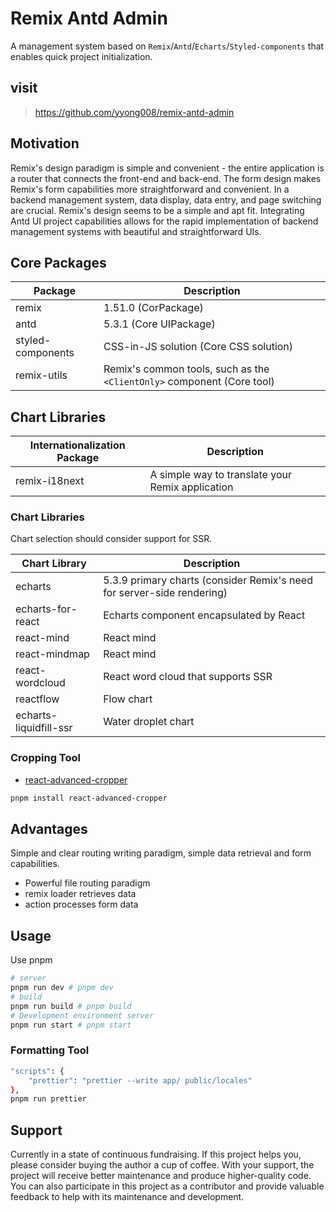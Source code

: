 # Remix Antd Admin

A management system based on `Remix`/`Antd`/`Echarts`/`Styled-components` that enables quick project initialization.

## visit

> https://github.com/yyong008/remix-antd-admin

## Motivation

Remix's design paradigm is simple and convenient - the entire application is a router that connects the front-end and back-end. The form design makes Remix's form capabilities more straightforward and convenient. In a backend management system, data display, data entry, and page switching are crucial. Remix's design seems to be a simple and apt fit. Integrating Antd UI project capabilities allows for the rapid implementation of backend management systems with beautiful and straightforward UIs.

## Core Packages

| Package           | Description                                                            |
| ----------------- | ---------------------------------------------------------------------- |
| remix             | 1.51.0 (CorPackage)                                                    |
| antd              | 5.3.1 (Core UIPackage)                                                 |
| styled-components | CSS-in-JS solution (Core CSS solution)                                 |
| remix-utils       | Remix's common tools, such as the `<ClientOnly>` component (Core tool) |

## Chart Libraries

| Internationalization Package | Description                                      |
| ---------------------------- | ------------------------------------------------ |
| remix-i18next                | A simple way to translate your Remix application |

### Chart Libraries

Chart selection should consider support for SSR.

| Chart Library          | Description                                                            |
| ---------------------- | ---------------------------------------------------------------------- |
| echarts                | 5.3.9 primary charts (consider Remix's need for server-side rendering) |
| echarts-for-react      | Echarts component encapsulated by React                                |
| react-mind             | React mind                                                             |
| react-mindmap          | React mind                                                             |
| react-wordcloud        | React word cloud that supports SSR                                     |
| reactflow              | Flow chart                                                             |
| echarts-liquidfill-ssr | Water droplet chart                                                    |

### Cropping Tool

- [react-advanced-cropper](https://advanced-cropper.github.io/react-advanced-cropper/#mobile-cropper)

```sh
pnpm install react-advanced-cropper
```

## Advantages

Simple and clear routing writing paradigm, simple data retrieval and form capabilities.

- Powerful file routing paradigm
- remix loader retrieves data
- action processes form data

## Usage

Use pnpm

```sh
# server
pnpm run dev # pnpm dev
# build
pnpm run build # pnpm build
# Development environment server
pnpm run start # pnpm start
```

### Formatting Tool

```sh
"scripts": {
    "prettier": "prettier --write app/ public/locales"
},
pnpm run prettier
```

## Support

Currently in a state of continuous fundraising. If this project helps you, please consider buying the author a cup of coffee. With your support, the project will receive better maintenance and produce higher-quality code. You can also participate in this project as a contributor and provide valuable feedback to help with its maintenance and development.
